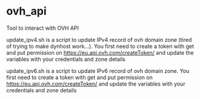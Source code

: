 # ovh_api
Tool to interact with OVH API

update_ipv4.sh is a script to update IPv4 record of ovh domain zone (tired of trying to make dynhost work...). You first need to create a token with get and put permission on https://eu.api.ovh.com/createToken/ and update the variables with your credentials and zone details

update_ipv6.sh is a script to update IPv6 record of ovh domain zone. You first need to create a token with get and put permission on https://eu.api.ovh.com/createToken/ and update the variables with your credentials and zone details
